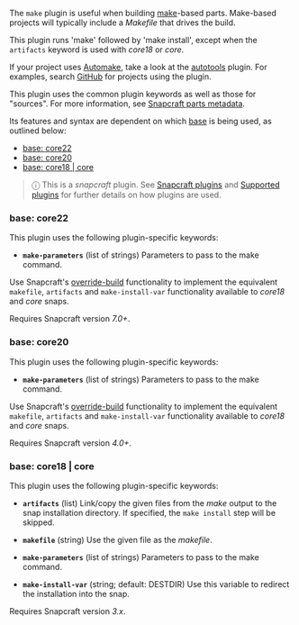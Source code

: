 The `make` plugin is useful when building [make](https://www.gnu.org/software/make/manual/make.html)-based parts. Make-based projects will typically include a *Makefile* that drives the build.

This plugin runs 'make' followed by 'make install', except when the `artifacts` keyword is used with _core18_ or _core_.

If your project uses [Automake](https://www.gnu.org/software/automake/), take a look at the [autotools](/t/the-autotools-plugin/8616) plugin. For examples, search [GitHub](https://github.com/search?q=path%3Asnapcraft.yaml+%22plugin%3A+make%22&type=Code) for projects using the plugin.

This plugin uses the common plugin keywords as well as those for "sources". For more information, see [Snapcraft parts metadata](/t/snapcraft-parts-metadata/8336).

Its features and syntax are dependent on which [base](/t/base-snaps/11198) is being used, as outlined below:

- [base: core22](#heading--core22)
- [base: core20](#heading--core20)
- [base: core18 | core](#heading--core18)

 > ⓘ  This is a *snapcraft* plugin. See [Snapcraft plugins](/t/snapcraft-plugins/4284) and [Supported plugins](/t/supported-plugins/8080) for further details on how plugins are used.

<h3 id='heading--core22'>base: core22</h3>


This plugin uses the following plugin-specific keywords:

- **`make-parameters`** (list of strings)
  Parameters to pass to the make command.

Use Snapcraft's [override-build](/t/snapcraft-parts-metadata/8336#heading--override-build) functionality to implement the equivalent `makefile`, `artifacts` and `make-install-var` functionality available to _core18_ and _core_ snaps.


Requires Snapcraft version _7.0+_.

<h3 id='heading--core20'>base: core20</h3>


This plugin uses the following plugin-specific keywords:

- **`make-parameters`** (list of strings)
  Parameters to pass to the make command.

Use Snapcraft's [override-build](/t/snapcraft-parts-metadata/8336#heading--override-build) functionality to implement the equivalent `makefile`, `artifacts` and `make-install-var` functionality available to _core18_ and _core_ snaps.

Requires Snapcraft version _4.0+_.

<h3 id='heading--core18'>base: core18 | core</h3>

This plugin uses the following plugin-specific keywords:

- **`artifacts`** (list)
  Link/copy the given files from the *make* output to the snap  installation directory. If specified, the `make install` step will be skipped.

- **`makefile`** (string)
  Use the given file as the *makefile*.

- **`make-parameters`** (list of strings)
  Parameters to pass to the make command.

- **`make-install-var`** (string; default: DESTDIR)
  Use this variable to redirect the installation into the snap.

Requires Snapcraft version _3.x_.